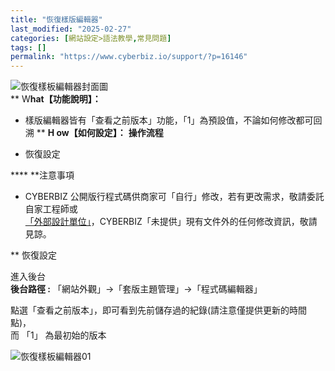 ```yaml
---
title: "恢復樣版編輯器"
last_modified: "2025-02-27"
categories: [網站設定>語法教學,常見問題]
tags: []
permalink: "https://www.cyberbiz.io/support/?p=16146"
---
```


![恢復樣板編輯器封面圖](https://www.cyberbiz.io/support/wp-content/uploads/2021/07/恢復樣板編輯器封面圖.png)  
** W**hat【功能說明】：**

* 樣版編輯器皆有「查看之前版本」功能，「1」為預設值，不論如何修改都可回溯
** **H ow【如何設定】：** **操作流程**  


* 恢復設定

**** **注意事項  

* CYBERBIZ 公開版行程式碼供商家可「自行」修改，若有更改需求，敬請委託自家工程師或  
[「外部設計單位」](https://docs.google.com/spreadsheets/d/1uvrqOE10xyMVPvUctgOw9HddT9wbty5ZCNnBQCpmlMI/edit?usp=sharing)，CYBERBIZ「未提供」現有文件外的任何修改資訊，敬請見諒。

** 恢復設定  

進入後台  
**後台路徑 :** 「網站外觀」→「套版主題管理」→「程式碼編輯器」  

點選「查看之前版本」，即可看到先前儲存過的紀錄(請注意僅提供更新的時間點)，  
而 「1」 為最初始的版本  

![恢復樣板編輯器01](https://www.cyberbiz.io/support/wp-content/uploads/2021/07/恢復樣板編輯器01.png)

